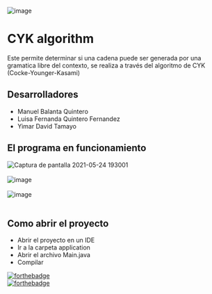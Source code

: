 ![image](https://user-images.githubusercontent.com/45322807/119422832-7d33e980-bcc7-11eb-8d17-e78c44c86446.png)

# CYK algorithm

Este permite determinar si una cadena puede ser generada por una gramatica libre del contexto, se realiza a través del algoritmo de CYK (Cocke-Younger-Kasami)

## Desarrolladores
- Manuel Balanta Quintero
- Luisa Fernanda Quintero Fernandez
- Yimar David Tamayo

## El programa en funcionamiento
![Captura de pantalla 2021-05-24 193001](https://user-images.githubusercontent.com/45322807/119422410-9be5b080-bcc6-11eb-98d8-54f346df573b.png) <br> <br>
![image](https://user-images.githubusercontent.com/45322807/119422623-19112580-bcc7-11eb-9161-16a9317273cc.png) <br> <br>
![image](https://user-images.githubusercontent.com/45322807/119422653-27f7d800-bcc7-11eb-85d4-9f9826a2abed.png) <br> <br>

## Como abrir el proyecto

- Abrir el proyecto en un IDE
- Ir a la carpeta application
- Abrir el archivo Main.java
- Compilar

[![forthebadge](https://forthebadge.com/images/badges/made-with-java.svg)](https://forthebadge.com) <br>
[![forthebadge](https://forthebadge.com/images/badges/uses-css.svg)](https://forthebadge.com)
